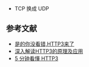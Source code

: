- TCP 换成 UDP


## 参考文献

- [是的你没看错,HTTP3来了](http://www.flydean.com/03-http3/)
- [深入解读HTTP3的原理及应用](https://zhuanlan.zhihu.com/p/140739394)
- [5 分钟看懂 HTTP3](https://www.infoq.cn/article/whcobxfbgtphy7ijv1kp)
